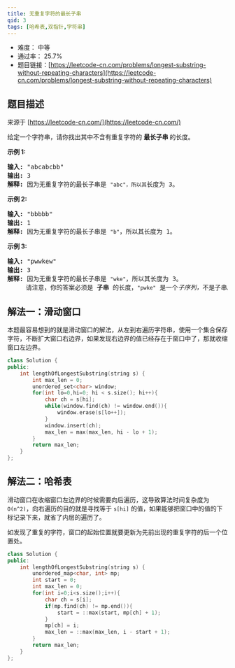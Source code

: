 ```yaml
---
title: 无重复字符的最长子串
qid: 3
tags: [哈希表,双指针,字符串]
---
```



- 难度： 中等
- 通过率： 25.7%
- 题目链接：[https://leetcode-cn.com/problems/longest-substring-without-repeating-characters](https://leetcode-cn.com/problems/longest-substring-without-repeating-characters)


## 题目描述

来源于 [https://leetcode-cn.com/](https://leetcode-cn.com/)

<p>给定一个字符串，请你找出其中不含有重复字符的&nbsp;<strong>最长子串&nbsp;</strong>的长度。</p>

<p><strong>示例&nbsp;1:</strong></p>

<pre><strong>输入: </strong>&quot;abcabcbb&quot;
<strong>输出: </strong>3 
<strong>解释:</strong> 因为无重复字符的最长子串是 <code>&quot;abc&quot;，所以其</code>长度为 3。
</pre>

<p><strong>示例 2:</strong></p>

<pre><strong>输入: </strong>&quot;bbbbb&quot;
<strong>输出: </strong>1
<strong>解释: </strong>因为无重复字符的最长子串是 <code>&quot;b&quot;</code>，所以其长度为 1。
</pre>

<p><strong>示例 3:</strong></p>

<pre><strong>输入: </strong>&quot;pwwkew&quot;
<strong>输出: </strong>3
<strong>解释: </strong>因为无重复字符的最长子串是&nbsp;<code>&quot;wke&quot;</code>，所以其长度为 3。
&nbsp;    请注意，你的答案必须是 <strong>子串 </strong>的长度，<code>&quot;pwke&quot;</code>&nbsp;是一个<em>子序列，</em>不是子串。
</pre>


## 解法一：滑动窗口

本题最容易想到的就是滑动窗口的解法，从左到右遍历字符串，使用一个集合保存字符，不断扩大窗口右边界，如果发现右边界的值已经存在于窗口中了，那就收缩窗口左边界。

```c++
class Solution {
public:
    int lengthOfLongestSubstring(string s) {
        int max_len = 0;
        unordered_set<char> window;
        for(int lo=0,hi=0; hi < s.size(); hi++){
            char ch = s[hi];
            while(window.find(ch) != window.end()){
                window.erase(s[lo++]);
            }
            window.insert(ch);
            max_len = max(max_len, hi - lo + 1);
        }
        return max_len;
    }
};
```

## 解法二：哈希表

滑动窗口在收缩窗口左边界的时候需要向后遍历，这导致算法时间复杂度为 `O(n^2)`，向右遍历的目的就是寻找等于 `s[hi]` 的值，如果能够把窗口中的值的下标记录下来，就省了内层的遍历了。

如发现了重复的字符，窗口的起始位置就要更新为先前出现的重复字符的后一个位置处。

```c++
class Solution {
public:
    int lengthOfLongestSubstring(string s) {
        unordered_map<char, int> mp;
        int start = 0;
        int max_len = 0;
        for(int i=0;i<s.size();i++){
            char ch = s[i];
            if(mp.find(ch) != mp.end()){
                start = ::max(start, mp[ch] + 1);
            }
            mp[ch] = i;
            max_len = ::max(max_len, i - start + 1);
        }
        return max_len;
    }
};
```

